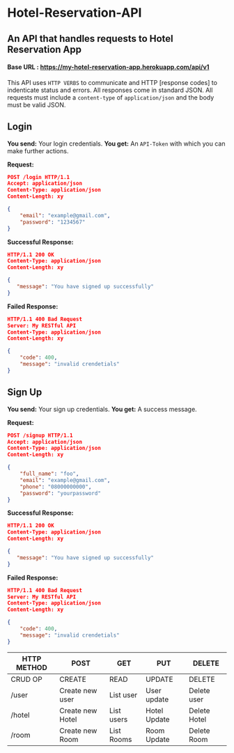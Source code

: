 # Hotel-Reservation-API
## An API that handles requests to Hotel Reservation App
#### Base URL : https://my-hotel-reservation-app.herokuapp.com/api/v1

This API uses `HTTP VERBS` to communicate and HTTP [response codes] to indenticate status and errors. All responses come in standard JSON. All requests must include a `content-type` of `application/json` and the body must be valid JSON.

## Login
**You send:**  Your  login credentials.
**You get:** An `API-Token` with which you can make further actions.

**Request:**
```json
POST /login HTTP/1.1
Accept: application/json
Content-Type: application/json
Content-Length: xy

{
    "email": "example@gmail.com",
    "password": "1234567" 
}
```
**Successful Response:**
```json
HTTP/1.1 200 OK
Content-Type: application/json
Content-Length: xy

{
   "message": "You have signed up successfully"
}
```
**Failed Response:**
```json
HTTP/1.1 400 Bad Request
Server: My RESTful API
Content-Type: application/json
Content-Length: xy

{
    "code": 400,
    "message": "invalid crendetials"
}
``` 

## Sign Up
**You send:**  Your  sign up credentials.
**You get:** A success message.

**Request:**
```json
POST /signup HTTP/1.1
Accept: application/json
Content-Type: application/json
Content-Length: xy

{
    "full_name": "foo",
    "email": "example@gmail.com",
    "phone": "08000000000",
    "password": "yourpassword"
}
```
**Successful Response:**
```json
HTTP/1.1 200 OK
Content-Type: application/json
Content-Length: xy

{
   "message": "You have signed up successfully"
}
```
**Failed Response:**
```json
HTTP/1.1 400 Bad Request
Server: My RESTful API
Content-Type: application/json
Content-Length: xy

{
    "code": 400,
    "message": "invalid crendetials"
}
``` 

| HTTP METHOD | POST            | GET       | PUT         | DELETE |
| ----------- | --------------- | --------- | ----------- | ------ |
| CRUD OP     | CREATE          | READ      | UPDATE      | DELETE |
| /user       | Create new user | List user | User update | Delete user |
| /hotel      | Create new Hotel  | List users | Hotel Update | Delete Hotel |
| /room      | Create new Room  | List Rooms | Room Update | Delete Room |

